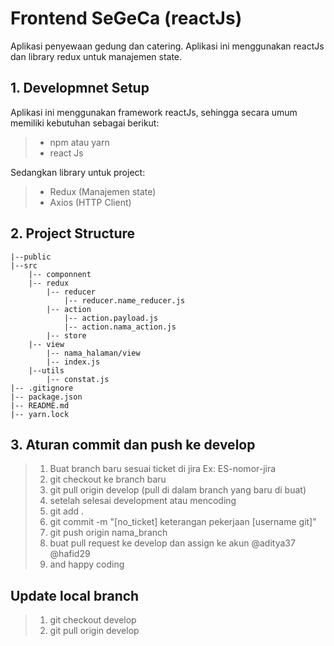 # Frontend SeGeCa (reactJs)
Aplikasi penyewaan gedung dan catering. Aplikasi ini menggunakan reactJs dan library redux untuk manajemen state.

## 1. Developmnet Setup
Aplikasi ini menggunakan framework reactJs, sehingga secara umum memiliki kebutuhan sebagai berikut:
> - npm atau yarn
> - react Js

Sedangkan library untuk project:
> - Redux (Manajemen state)
> - Axios (HTTP Client)

## 2. Project Structure
    |--public
    |--src
        |-- componnent
        |-- redux
            |-- reducer
                |-- reducer.name_reducer.js
            |-- action
                |-- action.payload.js
                |-- action.nama_action.js
            |-- store
        |-- view
            |-- nama_halaman/view
            |-- index.js
        |--utils
            |-- constat.js
    |-- .gitignore
    |-- package.json
    |-- README.md
    |-- yarn.lock

## 3. Aturan commit dan push ke develop
> 1. Buat branch baru sesuai ticket di jira Ex: ES-nomor-jira
> 2. git checkout ke branch baru
> 3. git pull origin develop (pull di dalam branch yang baru di buat)
> 4. setelah selesai development atau mencoding
> 5. git add .
> 6. git commit -m "[no_ticket] keterangan pekerjaan [username git]"
> 7. git push origin nama_branch
> 8. buat pull request ke develop dan assign ke akun @aditya37 @hafid29
> 9. and happy coding

## Update local branch
> 1. git checkout develop
> 2. git pull origin develop

